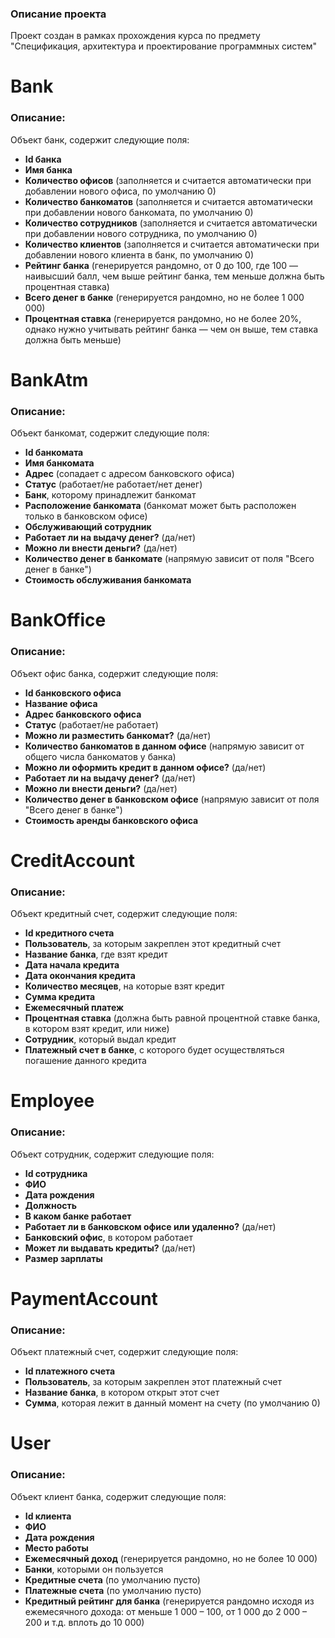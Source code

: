 ### Описание проекта
Проект создан в рамках прохождения курса по предмету "Спецификация, архитектура и проектирование программных систем"

# Bank

### Описание:
Объект банк, содержит следующие поля:

- **Id банка**
- **Имя банка**
- **Количество офисов** (заполняется и считается автоматически при добавлении нового офиса, по умолчанию 0)
- **Количество банкоматов** (заполняется и считается автоматически при добавлении нового банкомата, по умолчанию 0)
- **Количество сотрудников** (заполняется и считается автоматически при добавлении нового сотрудника, по умолчанию 0)
- **Количество клиентов** (заполняется и считается автоматически при добавлении нового клиента в банк, по умолчанию 0)
- **Рейтинг банка** (генерируется рандомно, от 0 до 100, где 100 — наивысший балл, чем выше рейтинг банка, тем меньше должна быть процентная ставка)
- **Всего денег в банке** (генерируется рандомно, но не более 1 000 000)
- **Процентная ставка** (генерируется рандомно, но не более 20%, однако нужно учитывать рейтинг банка — чем он выше, тем ставка должна быть меньше)

# BankAtm

### Описание:
Объект банкомат, содержит следующие поля:

- **Id банкомата**
- **Имя банкомата**
- **Адрес** (сопадает с адресом банковского офиса)
- **Статус** (работает/не работает/нет денег)
- **Банк**, которому принадлежит банкомат
- **Расположение банкомата** (банкомат может быть расположен только в банковском офисе)
- **Обслуживающий сотрудник**
- **Работает ли на выдачу денег?** (да/нет)
- **Можно ли внести деньги?** (да/нет)
- **Количество денег в банкомате** (напрямую зависит от поля "Всего денег в банке")
- **Стоимость обслуживания банкомата**

# BankOffice

### Описание:
Объект офис банка, содержит следующие поля:

- **Id банковского офиса**
- **Название офиса**
- **Адрес банковского офиса**
- **Статус** (работает/не работает)
- **Можно ли разместить банкомат?** (да/нет)
- **Количество банкоматов в данном офисе** (напрямую зависит от общего числа банкоматов у банка)
- **Можно ли оформить кредит в данном офисе?** (да/нет)
- **Работает ли на выдачу денег?** (да/нет)
- **Можно ли внести деньги?** (да/нет)
- **Количество денег в банковском офисе** (напрямую зависит от поля "Всего денег в банке")
- **Стоимость аренды банковского офиса**

# CreditAccount

### Описание:
Объект кредитный счет, содержит следующие поля:

- **Id кредитного счета**
- **Пользователь**, за которым закреплен этот кредитный счет
- **Название банка**, где взят кредит
- **Дата начала кредита**
- **Дата окончания кредита**
- **Количество месяцев**, на которые взят кредит
- **Сумма кредита**
- **Ежемесячный платеж**
- **Процентная ставка** (должна быть равной процентной ставке банка, в котором взят кредит, или ниже)
- **Сотрудник**, который выдал кредит
- **Платежный счет в банке**, с которого будет осуществляться погашение данного кредита

# Employee

### Описание:
Объект сотрудник, содержит следующие поля:

- **Id сотрудника**
- **ФИО**
- **Дата рождения**
- **Должность**
- **В каком банке работает**
- **Работает ли в банковском офисе или удаленно?** (да/нет)
- **Банковский офис**, в котором работает
- **Может ли выдавать кредиты?** (да/нет)
- **Размер зарплаты**

# PaymentAccount

### Описание:
Объект платежный счет, содержит следующие поля:

- **Id платежного счета**
- **Пользователь**, за которым закреплен этот платежный счет
- **Название банка**, в котором открыт этот счет
- **Сумма**, которая лежит в данный момент на счету (по умолчанию 0)

# User

### Описание:
Объект клиент банка, содержит следующие поля:

- **Id клиента**
- **ФИО**
- **Дата рождения**
- **Место работы**
- **Ежемесячный доход** (генерируется рандомно, но не более 10 000)
- **Банки**, которыми он пользуется
- **Кредитные счета** (по умолчанию пусто)
- **Платежные счета** (по умолчанию пусто)
- **Кредитный рейтинг для банка** (генерируется рандомно исходя из ежемесячного дохода: от меньше 1 000 – 100, от 1 000 до 2 000 – 200 и т.д. вплоть до 10 000)
